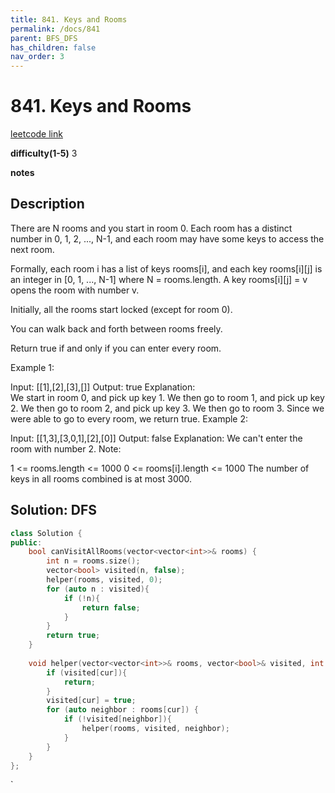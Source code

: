 ```yaml
---
title: 841. Keys and Rooms
permalink: /docs/841
parent: BFS_DFS
has_children: false
nav_order: 3
---
```

# 841. Keys and Rooms
[leetcode link](https://leetcode.com/problems/keys-and-rooms/)

**difficulty(1-5)** 
3

**notes**   


## Description
There are N rooms and you start in room 0.  Each room has a distinct number in 0, 1, 2, ..., N-1, and each room may have some keys to access the next room. 

Formally, each room i has a list of keys rooms[i], and each key rooms[i][j] is an integer in [0, 1, ..., N-1] where N = rooms.length.  A key rooms[i][j] = v opens the room with number v.

Initially, all the rooms start locked (except for room 0). 

You can walk back and forth between rooms freely.

Return true if and only if you can enter every room.

Example 1:

Input: [[1],[2],[3],[]]
Output: true
Explanation:  
We start in room 0, and pick up key 1.
We then go to room 1, and pick up key 2.
We then go to room 2, and pick up key 3.
We then go to room 3.  Since we were able to go to every room, we return true.
Example 2:

Input: [[1,3],[3,0,1],[2],[0]]
Output: false
Explanation: We can't enter the room with number 2.
Note:

1 <= rooms.length <= 1000
0 <= rooms[i].length <= 1000
The number of keys in all rooms combined is at most 3000.

## Solution: DFS

```c++
class Solution {
public:
    bool canVisitAllRooms(vector<vector<int>>& rooms) {
        int n = rooms.size();
        vector<bool> visited(n, false);
        helper(rooms, visited, 0);
        for (auto n : visited){
            if (!n){
                return false;
            }
        }
        return true;
    }
    
    void helper(vector<vector<int>>& rooms, vector<bool>& visited, int cur){
        if (visited[cur]){
            return;
        }
        visited[cur] = true;
        for (auto neighbor : rooms[cur]) {
            if (!visited[neighbor]){
                helper(rooms, visited, neighbor);
            }
        }
    }
};
```

<!-- 
Default label
{: .label }

Blue label
{: .label .label-blue }

Stable
{: .label .label-green }

New release
{: .label .label-purple }

Coming soon
{: .label .label-yellow }

Deprecated
{: .label .label-red } -->
`